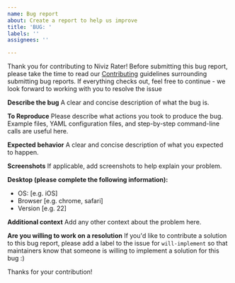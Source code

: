 ```yaml
---
name: Bug report
about: Create a report to help us improve
title: 'BUG: '
labels: ''
assignees: ''

---
```


Thank you for contributing to Niviz Rater! Before submitting this bug report, please take the time to read our [Contributing](https://github.com/jerdra/niviz/blob/main/CONTRIBUTING.md) guidelines surrounding submitting bug reports. If everything checks out, feel free to continue - we look forward to working with you to resolve the issue

**Describe the bug**
A clear and concise description of what the bug is.

**To Reproduce**
Please describe what actions you took to produce the bug. Example files, YAML configuration files, and step-by-step command-line calls are useful here.

**Expected behavior**
A clear and concise description of what you expected to happen.

**Screenshots**
If applicable, add screenshots to help explain your problem.

**Desktop (please complete the following information):**
 - OS: [e.g. iOS]
 - Browser [e.g. chrome, safari]
 - Version [e.g. 22]

**Additional context**
Add any other context about the problem here.

**Are you willing to work on a resolution**
If you'd like to contribute a solution to this bug report, please add a label to the issue for `will-implement` so that maintainers know that someone is willing to implement a solution for this bug :)

Thanks for your contribution!
